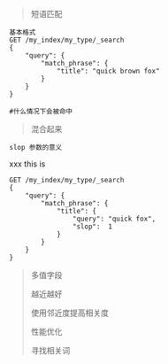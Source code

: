 > 短语匹配

```
基本格式
GET /my_index/my_type/_search
{
    "query": {
        "match_phrase": {
            "title": "quick brown fox"
        }
    }
}

#什么情况下会被命中
```

> 混合起来

```
slop 参数的意义
```

xxx  this is

```
GET /my_index/my_type/_search
{
    "query": {
        "match_phrase": {
            "title": {
                "query": "quick fox",
                "slop":  1
            }
        }
    }
}
```

> 多值字段
>
> 越近越好
>
> 使用邻近度提高相关度
>
> 性能优化
>
> 寻找相关词



